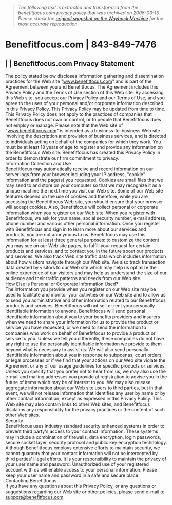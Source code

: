 > *The following text is extracted and transformed from the benefitfocus.com privacy policy that was archived on 2006-03-15. Please check the [original snapshot on the Wayback Machine](https://web.archive.org/web/20060315125134id_/http%3A//benefitfocus.com/html_pages/privacy_terms/privacy.html) for the most accurate reproduction.*

# Benefitfocus.com | 843-849-7476

|  | Benefitfocus.com Privacy Statement  
---  
The policy stated below discloses information gathering and dissemination practices for the Web site "www.benefitfocus.com" and is part of the Agreement between you and Benefitfocus. The Agreement includes this Privacy Policy and the Terms of Use section of this Web site. By accessing this Web site, you accept our Privacy Policy and our Terms of Use, and you agree to the uses of your personal and/or corporate information described in this Privacy Policy. This Privacy Policy may be updated from time to time. This Privacy Policy does not apply to the practices of companies that Benefitfocus does not own or control, or to people that Benefitfocus does not employ or manage. Please note that the Web site of "www.benefitfocus.com" is intended as a business-to-business Web site involving the description and provision of business services, and is directed to individuals acting on behalf of the companies for which they work. You must be at least 18 years of age to register and provide any information on the Benefitfocus Web site. Benefitfocus has created this Privacy Policy in order to demonstrate our firm commitment to privacy.   
Information Collection and Use  
Benefitfocus may automatically receive and record information on our server logs from your browser including your IP address, "cookie" information and the page(s) you requested. Cookies are small files that we may send to and store on your computer so that we may recognize it as a unique machine the next time you visit our Web site. Some of our Web site features depend on the use of cookies and therefore, while you are accessing the Benefitfocus Web site, you should ensure that your browser will accept cookies. Also, Benefitfocus will collect personal or corporate information when you register on our Web site. When you register with Benefitfocus, we ask for your name, social security number, e-mail address, phone number and various other personal information. Once you register with Benefitfocus and sign in to learn more about our services and products, you are not anonymous to us. Benefitfocus may use this information for at least three general purposes: to customize the content you may see on our Web site pages, to fulfill your request for certain products and services, and to contact you in the future about our products and services. We also track Web site traffic data which includes information about how visitors navigate through our Web site. We also track transaction data created by visitors to our Web site which may help us optimize the online experience of our visitors and may help us understand the size of our audience and their traffic patterns and needs from our Web site.   
How Else is Personal or Corporate Information Used?  
The information you provide when you register on our Web site may be used to facilitate and monitor your activities on our Web site and to allow us to send you administrative and other information related to our Benefitfocus products and services. Benefitfocus will not sell or rent yourpersonally identifiable information to anyone. Benefitfocus will send personal identifiable information about you to your benefits providers and insurers when we need to share your information for us to provide the product or service you have requested, or we need to send the information to companies who work on behalf of Benefitfocus to provide a product or service to you. Unless we tell you differently, these companies do not have any right to use the personally identifiable information we provide to them beyond what is necessary to assist us. We will also send personally identifiable information about you in response to subpoenas, court orders, or legal processes or if we find that your actions on our Web site violate the Agreement or any of our usage guidelines for specific products or services. Unless you specify that you prefer not to hear from us, we may also use the e-mail and mailing addresses you provide at registration to advise you in the future of items which may be of interest to you. We may also release aggregate information about our Web site users to third parties, but in that event, we will not release information that identifies any user by name or by other contact information, except as expressed in this Privacy Policy. This Web site may also contain links to other Web sites, and Benefitfocus disclaims any responsibility for the privacy practices or the content of such other Web sites.   
Security  
Benefitfocus uses industry standard security enhanced systems in order to prevent third party's access to your contact information. These systems may include a combination of firewalls, data encryption, login passwords, secure socket layer, security protocol and public key encryption technology. Although Benefitfocus employs extensive efforts to maintain security, we cannot guaranty that your contact information will not be intercepted by third parties' illegal efforts. It is your responsibility to maintain the privacy of your user name and password. Unauthorized use of your registered account with us will enable access to your personal information. Please keep your user name and password in a safe and secure place.   
Contacting Benefitfocus  
If you have any questions about this Privacy Policy, or any questions or suggestions regarding our Web site or other policies, please send e-mail to support@benefitfocus.com. 
